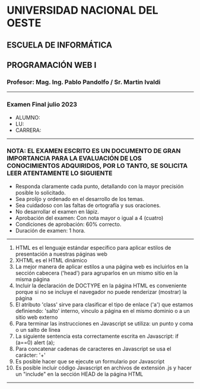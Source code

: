 # UNIVERSIDAD NACIONAL DEL OESTE

## ESCUELA DE INFORMÁTICA

## PROGRAMACIÓN WEB I

### Profesor: Mag. Ing. Pablo Pandolfo / Sr. Martin Ivaldi

---

### Examen Final julio 2023

* ALUMNO:  
* LU:
* CARRERA:

---

### NOTA: EL EXAMEN ESCRITO ES UN DOCUMENTO DE GRAN IMPORTANCIA PARA LA EVALUACIÓN DE LOS CONOCIMIENTOS ADQUIRIDOS, POR LO TANTO, SE SOLICITA LEER ATENTAMENTE LO SIGUIENTE

* Responda claramente cada punto, detallando con la mayor precisión posible lo solicitado.
* Sea prolijo y ordenado en el desarrollo de los temas.
* Sea cuidadoso con las faltas de ortografía y sus oraciones.
* No desarrollar el examen en lápiz.
* Aprobación del examen: Con nota mayor o igual a 4 (cuatro)
* Condiciones de aprobación: 60% correcto.
* Duración de examen: 1 hora.

---

1. HTML es el lenguaje estándar específico para aplicar estilos de presentación a nuestras páginas web
1. XHTML es el HTML dinámico
1. La mejor manera de aplicar estilos a una página web es incluirlos en la sección cabecera ('head') para agruparlos en un mismo sitio en la misma página
1. Incluir la declaración de DOCTYPE en la página HTML es conveniente porque si no se incluye el navegador no puede renderizar (mostrar) la página
1. El atributo 'class' sirve para clasificar el tipo de enlace ('a') que estamos definiendo: 'salto' interno, vínculo a página en el mismo dominio o a un sitio web externo
1. Para terminar las instrucciones en Javascript se utiliza: un punto y coma o un salto de línea
1. La siguiente sentencia esta correctamente escrita en Javascript: if (a==0) alert (a);
1. Para concatenar cadenas de caracteres en Javascript se usa el carácter: '+'
1. Es posible hacer que se ejecute un formulario por Javascript
1. Es posible incluir código Javascript en archivos de extensión .js y hacer un "include" en la sección HEAD de la página HTML

---
